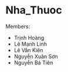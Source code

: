 # Nha_Thuoc
Members:
  + Trịnh Hoàng
  + Lê Mạnh Linh
  + Lê Văn Kiên
  + Nguyễn Xuân Sơn
  + Nguyễn Bá Tiên
